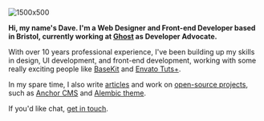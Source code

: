 ![1500x500](https://user-images.githubusercontent.com/1177460/87433755-9b2db980-c5e1-11ea-9f0c-e209c931099b.jpg)

**Hi, my name's Dave. I'm a Web Designer and Front-end Developer based in Bristol, currently working at [Ghost](https://ghost.org) as Developer Advocate.**

With over 10 years professional experience, I've been building up my skills in design, UI development, and front-end development, working with some really exciting people like [BaseKit](https://basekit.com) and [Envato Tuts+](https://tutsplus.com/).

In my spare time, I also write [articles](https://david.darn.es) and work on [open-source projects](https://daviddarnes.github.io), such as [Anchor CMS](https://github.com/anchorcms/anchor-cms) and [Alembic theme](https://alembic.darn.es).

If you'd like chat, [get in touch](mailto:me@daviddarnes.com "my email").
